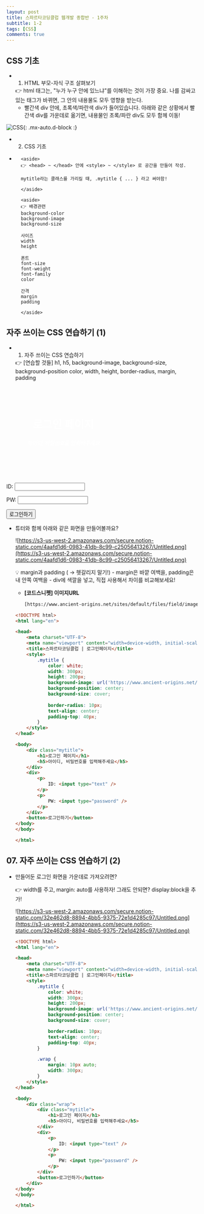 ```yaml
---
layout: post
title: 스파르타코딩클럽 웹개발 종합반 - 1주차
subtitle: 1-2
tags: [CSS]
comments: true
---
```


## **CSS 기초**

- 1) HTML 부모-자식 구조 살펴보기
    
    <aside>
    👉 html 태그는, "누가 누구 안에 있느냐"를 이해하는 것이 가장 중요. 나를 감싸고 있는 태그가 바뀌면, 그 안의 내용물도 모두 영향을 받는다.
    
    </aside>
    
    - 빨간색 div 안에, 초록색/파란색 div가 들어있습니다. 아래와 같은 상황에서 빨간색 div를 가운데로 옮기면, 내용물인 초록/파란 div도 모두 함께 이동!
        
![CSS](https://teamsparta.notion.site/image/https%3A%2F%2Fs3-us-west-2.amazonaws.com%2Fsecure.notion-static.com%2F0aa008bc-3f75-4e6a-a9a2-03eaa86551ba%2FUntitled.png?table=block&id=9c3db3aa-db2f-4e59-acbf-3c4098c99dcf&spaceId=83c75a39-3aba-4ba4-a792-7aefe4b07895&width=1620&userId=&cache=v2){: .mx-auto.d-block :}
        
- 2) CSS 기초
-         
        <aside>
        👉 <head> ~ </head> 안에 <style> ~ </style> 로 공간을 만들어 작성.
        
        mytitle라는 클래스를 가리킬 때, .mytitle { ... } 라고 써야함!
        
        </aside>
        
        <aside>
        👉 배경관련
        background-color
        background-image
        background-size
        
        사이즈
        width
        height
        
        폰트
        font-size
        font-weight
        font-family
        color
        
        간격
        margin
        padding
        
        </aside>
        

## **자주 쓰이는 CSS 연습하기 (1)**

- 1) 자주 쓰이는 CSS 연습하기
    
    <aside>
    👉 [연습할 것들]
    h1, h5, background-image, background-size, background-position
    color, width, height, border-radius, margin, padding
    
    </aside>
        
<html lang="en">

<head>
<meta charset="UTF-8">
<meta name="viewport" content="width=device-width, initial-scale=1.0">
<title>스파르타코딩클럽 | 로그인페이지</title>
<style>
.mytitle {
color: white;
width: 300px;
height: 200px;
background-image: url('https://www.ancient-origins.net/sites/default/files/field/image/Agesilaus-II-cover.jpg');
background-position: center;
background-size: cover;

border-radius: 10px;
text-align: center;
padding-top: 40px;
}
</style>
</head>

<body>
<div class="mytitle">
<h1>로그인 페이지</h1>
<h5>아이디, 비밀번호를 입력해주세요</h5>
</div>
<div>
<p>
ID: <input type="text" />
</p>
<p>
PW: <input type="password" />
</p>
</div>
<button>로그인하기</button>
</body>

</html>
        
- 튜터와 함께 아래와 같은 화면을 만들어볼까요?
    
    ![https://s3-us-west-2.amazonaws.com/secure.notion-static.com/4aafd1d6-0983-41db-8c99-c25056413267/Untitled.png](https://s3-us-west-2.amazonaws.com/secure.notion-static.com/4aafd1d6-0983-41db-8c99-c25056413267/Untitled.png)
    
    <aside>
    💡 margin과 padding      ( → 헷갈리지 말기!)
     - margin은 바깥 여백을, padding은 내 안쪽 여백을
     - div에 색깔을 넣고, 직접 사용해서 차이를 비교해보세요!
    
    </aside>
    
    - **[코드스니펫] 이미지URL**
        
        ```html
        [https://www.ancient-origins.net/sites/default/files/field/image/Agesilaus-II-cover.jpg](https://www.ancient-origins.net/sites/default/files/field/image/Agesilaus-II-cover.jpg)
        ```
        
    
    ```html
    <!DOCTYPE html>
    <html lang="en">
    
    <head>
        <meta charset="UTF-8">
        <meta name="viewport" content="width=device-width, initial-scale=1.0">
        <title>스파르타코딩클럽 | 로그인페이지</title>
        <style>
            .mytitle {
                color: white;
                width: 300px;
                height: 200px;
                background-image: url('https://www.ancient-origins.net/sites/default/files/field/image/Agesilaus-II-cover.jpg');
                background-position: center;
                background-size: cover;
                
                border-radius: 10px;
                text-align: center;
                padding-top: 40px;
            }
        </style>
    </head>
    
    <body>
        <div class="mytitle">
            <h1>로그인 페이지</h1>
            <h5>아이디, 비밀번호를 입력해주세요</h5>
        </div>
        <div>
            <p>
                ID: <input type="text" />
            </p>
            <p>
                PW: <input type="password" />
            </p>
        </div>
        <button>로그인하기</button>
    </body>
    </body>
    
    </html>
    ```
    

## **07. 자주 쓰이는 CSS 연습하기 (2)**

- 만들어둔 로그인 화면을 가운데로 가져오려면?
    
    <aside>
    👉 width를 주고, margin: auto를 사용하자!
    그래도 안되면? display:block을 추가!
    
    </aside>
    
    ![https://s3-us-west-2.amazonaws.com/secure.notion-static.com/32e462d8-8894-4bb5-9375-72e1d4285c97/Untitled.png](https://s3-us-west-2.amazonaws.com/secure.notion-static.com/32e462d8-8894-4bb5-9375-72e1d4285c97/Untitled.png)
    
    ```html
    <!DOCTYPE html>
    <html lang="en">
    
    <head>
        <meta charset="UTF-8">
        <meta name="viewport" content="width=device-width, initial-scale=1.0">
        <title>스파르타코딩클럽 | 로그인페이지</title>
        <style>
            .mytitle {
                color: white;
                width: 300px;
                height: 200px;
                background-image: url('https://www.ancient-origins.net/sites/default/files/field/image/Agesilaus-II-cover.jpg');
                background-position: center;
                background-size: cover;
    
                border-radius: 10px;
                text-align: center;
                padding-top: 40px;
            }
    
            .wrap {
                margin: 10px auto;
                width: 300px;
            }
        </style>
    </head>
    
    <body>
        <div class="wrap">
            <div class="mytitle">
                <h1>로그인 페이지</h1>
                <h5>아이디, 비밀번호를 입력해주세요</h5>
            </div>
            <div>
                <p>
                    ID: <input type="text" />
                </p>
                <p>
                    PW: <input type="password" />
                </p>
            </div>
            <button>로그인하기</button>
        </div>
    </body>
    </body>
    
    </html>
    ```
    

##

